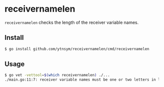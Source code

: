 # receivernamelen

`receivernamelen` checks the length of the receiver variable names.

## Install
```sh
$ go install github.com/ytnsym/receivernamelen/cmd/receivernamelen
```

## Usage
```sh
$ go vet -vettool=$(which receivernamelen) ./...
./main.go:11:7: receiver variable names must be one or two letters in length
```
